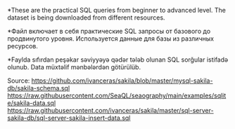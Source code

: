 *These are the practical SQL queries from beginner to advanced level. The dataset is being downloaded from different resources. 

*Файл включает в себя практические SQL запросы от базового до продвинутого уровня. Используется данные для базы из различных ресурсов.

*Faylda sıfırdan peşəkar səviyyəyə qədər  tələb olunan SQL sorğular istifadə olunub. Data müxtəlif mənbələrdən götürülüb.

Source:
https://github.com/ivanceras/sakila/blob/master/mysql-sakila-db/sakila-schema.sql 
https://raw.githubusercontent.com/SeaQL/seaography/main/examples/sqlite/sakila-data.sql 
https://raw.githubusercontent.com/ivanceras/sakila/master/sql-server-sakila-db/sql-server-sakila-insert-data.sql 
